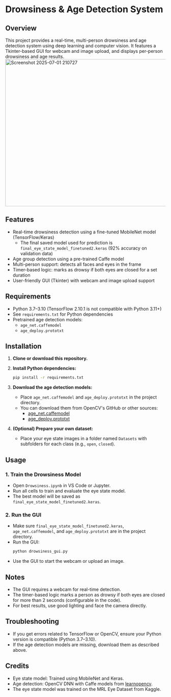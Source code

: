 # Drowsiness & Age Detection System

## Overview
This project provides a real-time, multi-person drowsiness and age detection system using deep learning and computer vision. It features a Tkinter-based GUI for webcam and image upload, and displays per-person drowsiness and age results.
<img width="935" height="463" alt="Screenshot 2025-07-01 210727" src="https://github.com/user-attachments/assets/05dc681a-aa11-4748-940c-43f265ea0335" />

## Features
- Real-time drowsiness detection using a fine-tuned MobileNet model (TensorFlow/Keras)
  - The final saved model used for prediction is `final_eye_state_model_finetuned2.keras` (92% accuracy on validation data)
- Age group detection using a pre-trained Caffe model
- Multi-person support: detects all faces and eyes in the frame
- Timer-based logic: marks as drowsy if both eyes are closed for a set duration
- User-friendly GUI (Tkinter) with webcam and image upload support

## Requirements
- Python 3.7–3.10 (TensorFlow 2.10.1 is not compatible with Python 3.11+)
- See `requirements.txt` for Python dependencies
- Pretrained age detection models:
  - `age_net.caffemodel`
  - `age_deploy.prototxt`

## Installation
1. **Clone or download this repository.**
2. **Install Python dependencies:**
   ```bash
   pip install -r requirements.txt
   ```
3. **Download the age detection models:**
   - Place `age_net.caffemodel` and `age_deploy.prototxt` in the project directory.
   - You can download them from OpenCV's GitHub or other sources:
     - [age_net.caffemodel](https://github.com/spmallick/learnopencv/blob/master/AgeGender/age_net.caffemodel?raw=true)
     - [age_deploy.prototxt](https://github.com/spmallick/learnopencv/blob/master/AgeGender/age_deploy.prototxt?raw=true)

4. **(Optional) Prepare your own dataset:**
   - Place your eye state images in a folder named `Datasets` with subfolders for each class (e.g., `open`, `closed`).

## Usage
### 1. Train the Drowsiness Model
- Open `Drowsiness.ipynb` in VS Code or Jupyter.
- Run all cells to train and evaluate the eye state model.
- The best model will be saved as `final_eye_state_model_finetuned2.keras`.

### 2. Run the GUI
- Make sure `final_eye_state_model_finetuned2.keras`, `age_net.caffemodel`, and `age_deploy.prototxt` are in the project directory.
- Run the GUI:
   ```bash
   python drowsiness_gui.py
   ```
- Use the GUI to start the webcam or upload an image.

## Notes
- The GUI requires a webcam for real-time detection.
- The timer-based logic marks a person as drowsy if both eyes are closed for more than 2 seconds (configurable in the code).
- For best results, use good lighting and face the camera directly.

## Troubleshooting
- If you get errors related to TensorFlow or OpenCV, ensure your Python version is compatible (Python 3.7–3.10).
- If the age detection models are missing, download them as described above.

## Credits
- Eye state model: Trained using MobileNet and Keras.
- Age detection: OpenCV DNN with Caffe models from [learnopencv](https://github.com/spmallick/learnopencv/tree/master/AgeGender).
- The eye state model was trained on the MRL Eye Dataset from Kaggle.

